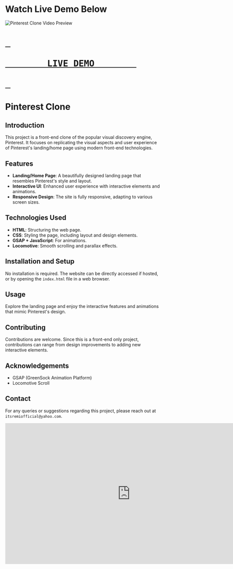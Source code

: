# Watch Live Demo Below
 
<img alt="Pinterest Clone Video Preview" src="preview.gif"> </img>

# [<kbd> <br><br>        LIVE DEMO        <br><br> </kbd>][KBD]

[KBD]: https://itsremiofficial.github.io/pinterest-clone/



# Pinterest Clone

## Introduction
This project is a front-end clone of the popular visual discovery engine, Pinterest. It focuses on replicating the visual aspects and user experience of Pinterest's landing/home page using modern front-end technologies.

## Features
- **Landing/Home Page**: A beautifully designed landing page that resembles Pinterest's style and layout.
- **Interactive UI**: Enhanced user experience with interactive elements and animations.
- **Responsive Design**: The site is fully responsive, adapting to various screen sizes.

## Technologies Used
- **HTML**: Structuring the web page.
- **CSS**: Styling the page, including layout and design elements.
- **GSAP + JavaScript**: For animations.
- **Locomotive**: Smooth scrolling and parallax effects.

## Installation and Setup
No installation is required. The website can be directly accessed if hosted, or by opening the `index.html` file in a web browser.

## Usage
Explore the landing page and enjoy the interactive features and animations that mimic Pinterest's design.

## Contributing
Contributions are welcome. Since this is a front-end only project, contributions can range from design improvements to adding new interactive elements.

## Acknowledgements
- GSAP (GreenSock Animation Platform)
- Locomotive Scroll

## Contact
For any queries or suggestions regarding this project, please reach out at `itsremiofficial@yahoo.com`.

<iframe style="border: 1px solid rgba(0, 0, 0, 0.1);" width="800" height="450" src="https://www.figma.com/embed?embed_host=share&url=https%3A%2F%2Fwww.figma.com%2Ffile%2FfFwQEXFD1DcN1Rk7msEpVf%2FGradient-Button-Animation-%25F0%259F%258C%2588-(Community)%3Ftype%3Ddesign%26node-id%3D0%253A12%26mode%3Ddesign%26t%3DMWctLb94E4bp973Y-1" allowfullscreen></iframe>
